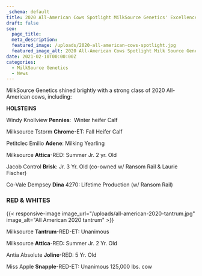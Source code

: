 ```yaml
---
_schema: default
title: 2020 All-American Cows Spotlight MilkSource Genetics' Excellence
draft: false
seo:
  page_title:
  meta_description:
  featured_image: /uploads/2020-all-american-cows-spotlight.jpg
  featured_image_alt: 2020 All-American Cows Spotlight Milk Source Genetics' Excellence
date: 2021-02-10T00:00:00Z
categories:
  - MilkSource Genetics
  - News
---
```

MilkSource Genetics shined brightly with a strong class of 2020 All-American cows, including:

**HOLSTEINS**

Windy Knollview **Pennies**\:&nbsp; Winter heifer Calf

Milksource Tstorm **Chrome**\-ET: Fall Heifer Calf

Petitclec Emilio **Adene**\: Milking Yearling

Milksource **Attica**\-RED: Summer Jr. 2 yr. Old

Jacob Control **Brisk**\: Jr. 3 Yr. Old (co-owned w/ Ransom Rail & Laurie Fischer)

Co-Vale Dempsey **Dina** 4270: Lifetime Production (w/ Ransom Rail)

### **RED & WHITES**

{{< responsive-image image_url="/uploads/all-american-2020-tantrum.jpg" image_alt="All American 2020 tantrum" >}}

Milksource **Tantrum**\-RED-ET: Unanimous

Milksource **Attica**\-RED: Summer Jr. 2 Yr. Old

Antia Absolute **Joline**\-RED: 5 Yr. Old

Miss Apple **Snapple**\-RED-ET: Unanimous 125,000 lbs. cow